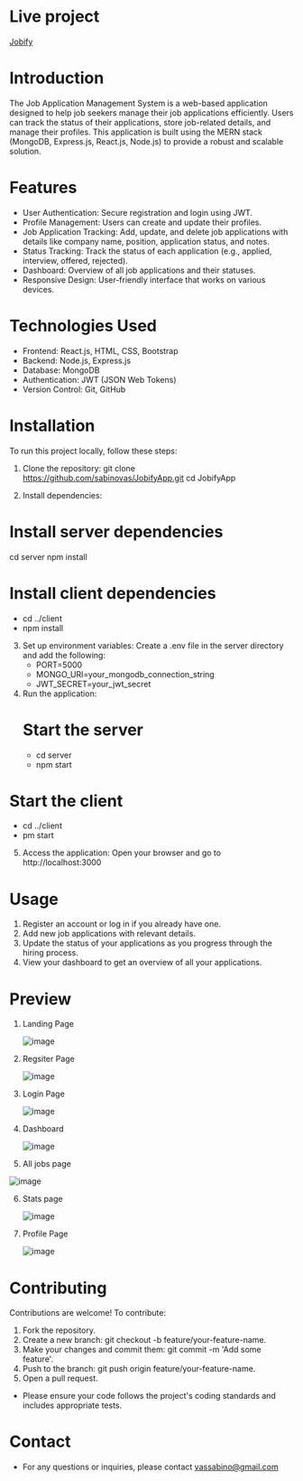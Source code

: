 # Live project
[Jobify](https://jobifyapp.onrender.com/)


# Introduction
The Job Application Management System is a web-based application designed to help job seekers manage their job applications efficiently. Users can track the status of their applications, store job-related details, and manage their profiles. This application is built using the MERN stack (MongoDB, Express.js, React.js, Node.js) to provide a robust and scalable solution.

# Features
- User Authentication: Secure registration and login using JWT.
- Profile Management: Users can create and update their profiles.
- Job Application Tracking: Add, update, and delete job applications with details like company name, position, application status, and notes.
- Status Tracking: Track the status of each application (e.g., applied, interview, offered, rejected).
- Dashboard: Overview of all job applications and their statuses.
- Responsive Design: User-friendly interface that works on various devices.

# Technologies Used
- Frontend: React.js, HTML, CSS, Bootstrap
- Backend: Node.js, Express.js
- Database: MongoDB
- Authentication: JWT (JSON Web Tokens)
- Version Control: Git, GitHub

# Installation
To run this project locally, follow these steps:

1) Clone the repository:
   git clone https://github.com/sabinovas/JobifyApp.git
   cd JobifyApp

2) Install dependencies:
# Install server dependencies
cd server
npm install

# Install client dependencies
- cd ../client
- npm install

3) Set up environment variables:
   Create a .env file in the server directory and add the following:
   - PORT=5000
   - MONGO_URI=your_mongodb_connection_string
   - JWT_SECRET=your_jwt_secret
4) Run the application:
   # Start the server
   - cd server
   - npm start

# Start the client
   - cd ../client
   - pm start

 5) Access the application:
    Open your browser and go to http://localhost:3000

# Usage   
1) Register an account or log in if you already have one.
2) Add new job applications with relevant details.
3) Update the status of your applications as you progress through the hiring process.
4) View your dashboard to get an overview of all your applications.

# Preview

1) Landing Page
   
   ![image](https://github.com/sabinovas/JobifyApp/assets/90137248/8f58e3d0-709a-43d8-b729-4f275e9af59c)

 2) Regsiter Page

      ![image](https://github.com/sabinovas/JobifyApp/assets/90137248/df38bbf2-213a-4b5f-a253-d6ce1b05ec3c)

  3) Login Page

     ![image](https://github.com/sabinovas/JobifyApp/assets/90137248/1bf0d69c-4aea-4d2c-8300-aab580b9152a)

   4) Dashboard

      ![image](https://github.com/sabinovas/JobifyApp/assets/90137248/b05b2cd3-7cfe-48cc-9113-ad7750d4f6e6)

   5)  All jobs page

  ![image](https://github.com/sabinovas/JobifyApp/assets/90137248/9c878ea3-9add-44f3-8087-40870a94cba3)

  6) Stats page

     ![image](https://github.com/sabinovas/JobifyApp/assets/90137248/28b34b29-f5ee-48b7-be66-e5e1878a099e)

   7) Profile Page

      ![image](https://github.com/sabinovas/JobifyApp/assets/90137248/64f905d9-6acf-4828-af65-e3f3bee5b7b6)

# Contributing
Contributions are welcome! To contribute:
1) Fork the repository.
2) Create a new branch: git checkout -b feature/your-feature-name.
3) Make your changes and commit them: git commit -m 'Add some feature'.
4) Push to the branch: git push origin feature/your-feature-name.
5) Open a pull request.
- Please ensure your code follows the project's coding standards and includes appropriate tests.

# Contact
- For any questions or inquiries, please contact vassabino@gmail.com
      
      
  
  


   
   

    
